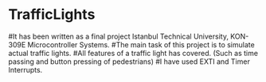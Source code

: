 # TrafficLights
#It has been written as a final project Istanbul Technical University, KON-309E Microcontroller Systems. 
#The main task of this project is to simulate actual traffic lights.
#All features of a traffic light has covered. (Such as time passing and button pressing of pedestrians)
#I have used EXTI and Timer Interrupts.
